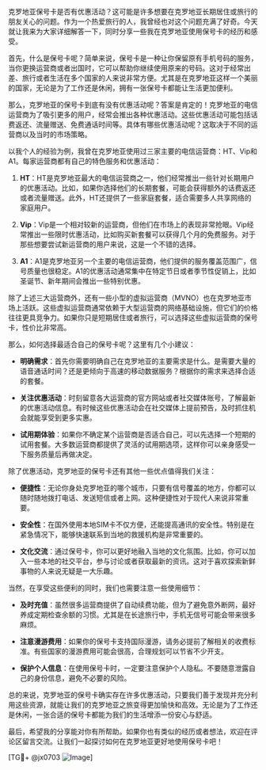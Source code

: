 克罗地亚保号卡是否有优惠活动？这可能是许多想要在克罗地亚长期居住或旅行的朋友关心的问题。作为一个热爱旅行的人，我曾经也对这个问题充满了好奇。今天就让我来为大家详细解答一下，同时分享一些我在克罗地亚使用保号卡的经历和感受。

首先，什么是保号卡呢？简单来说，保号卡是一种让你保留原有手机号码的服务，当你更换运营商或者出国时，它可以帮助你继续使用原来的号码。这对于经常出差、旅行或者生活在多个国家的人来说非常方便。尤其是在克罗地亚这样一个美丽的国家，无论是为了工作还是休闲，拥有一张保号卡都能让生活更加便利。

那么，克罗地亚的保号卡到底有没有优惠活动呢？答案是肯定的！克罗地亚的电信运营商为了吸引更多的用户，经常会推出各种优惠活动。这些优惠活动可能包括话费返还、流量赠送、免费通话时间等。具体有哪些优惠活动呢？这取决于不同的运营商以及当时的市场策略。

以我个人的经验为例，我曾在克罗地亚使用过三家主要的电信运营商：HT、Vip和A1。每家运营商都有自己的特色服务和优惠活动：

1. **HT**：HT是克罗地亚最大的电信运营商之一，他们经常推出一些针对长期用户的优惠活动。比如，如果你选择他们的长期套餐，可能会获得额外的话费返还或者流量赠送。此外，HT还提供了一些家庭套餐，适合需要多人共享网络的家庭用户。

2. **Vip**：Vip是一个相对较新的运营商，但他们在市场上的表现非常抢眼。Vip经常推出一些限时优惠活动，比如购买新套餐可以获得几个月的免费服务。对于那些想要尝试新运营商的用户来说，这是一个不错的选择。

3. **A1**：A1是克罗地亚另一个主要的电信运营商，他们提供的服务覆盖范围广，信号质量也很稳定。A1的优惠活动通常集中在特定节日或者季节性促销上，比如圣诞节、新年期间会推出一些特别优惠。

除了上述三大运营商外，还有一些小型的虚拟运营商（MVNO）也在克罗地亚市场上活跃。这些虚拟运营商通常依赖于大型运营商的网络基础设施，但它们的价格往往更具竞争力。如果你只是短期居住或者旅行，可以选择这些虚拟运营商的保号卡，性价比非常高。

那么，如何选择最适合自己的保号卡呢？这里有几个小建议：

- **明确需求**：首先你需要明确自己在克罗地亚的主要需求是什么。是需要大量的语音通话时间？还是更倾向于高速的移动数据服务？根据你的需求来选择合适的套餐。
  
- **关注优惠活动**：时刻留意各大运营商的官方网站或者社交媒体账号，了解最新的优惠活动信息。有时候这些优惠活动会在社交媒体上提前预告，及时抓住机会就能享受到更多实惠。

- **试用期体验**：如果你不确定某个运营商是否适合自己，可以先选择一个短期的试用套餐。大多数运营商都提供了灵活的试用期选项，这样你可以亲身感受一下服务质量后再做决定。

除了优惠活动，克罗地亚的保号卡还有其他一些优点值得我们关注：

- **便捷性**：无论你身处克罗地亚的哪个城市，只要有信号覆盖的地方，你都可以随时随地拨打电话、发送短信或者上网。这种便捷性对于现代人来说非常重要。

- **安全性**：在国外使用本地SIM卡不仅方便，还能提高通讯的安全性。特别是在紧急情况下，能够快速联系到当地的救援机构是非常重要的。

- **文化交流**：通过保号卡，你可以更好地融入当地的文化氛围。比如，你可以加入一些本地的社交平台，参与讨论或者获取最新的资讯。这对于喜欢探索新鲜事物的人来说无疑是一大乐趣。

当然，在享受这些便利的同时，我们也需要注意一些使用细节：

- **及时充值**：虽然很多运营商提供了自动续费功能，但为了避免意外断网，最好养成定期检查余额的习惯。尤其是在长途旅行中，手机无信号可能会带来很多麻烦。

- **注意漫游费用**：如果你的保号卡支持国际漫游，请务必提前了解相关的收费标准。有些国家的漫游费用可能会很高，合理规划可以节省不少开支。

- **保护个人信息**：在使用保号卡时，一定要注意保护个人隐私。不要随意泄露自己的身份信息，避免不必要的风险。

总的来说，克罗地亚的保号卡确实存在许多优惠活动，只要我们善于发现并充分利用这些资源，就能让我们的克罗地亚之旅变得更加愉快和高效。无论是为了工作还是休闲，一张合适的保号卡都能为我们的生活增添一份安心与舒适。

最后，希望我的分享能对你有所帮助。如果你也有类似的经历或者想法，欢迎在评论区留言交流。让我们一起探讨如何在克罗地亚更好地使用保号卡吧！

[TG💪+ @jx0703 ![Image](https://github.com/user-attachments/assets/dbca1d08-cadb-493c-b0ec-ad6f7a83f270)]